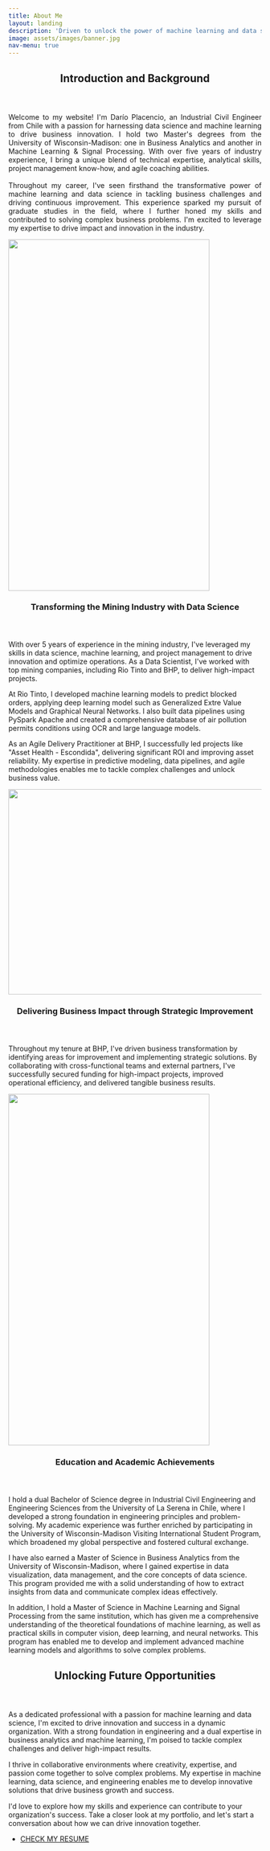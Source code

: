 ```yaml
---
title: About Me
layout: landing
description: 'Driven to unlock the power of machine learning and data science to drive innovation and tackle complex business challenges.'	 	
image: assets/images/banner.jpg
nav-menu: true
---
```


<style>
    #one .inner {
        text-align: justify;
    }
</style>

<!-- Main -->
<div id="main">

<!-- One -->
<section id="one">
	<div class="inner">
		<header class="major">
			<h2>Introduction and Background</h2>
		</header>
		<p>Welcome to my website! I'm Darío Placencio, an Industrial Civil Engineer from Chile with a passion for harnessing data science and machine learning to drive business innovation. I hold two Master's degrees from the University of Wisconsin-Madison: one in Business Analytics and another in Machine Learning & Signal Processing. With over five years of industry experience, I bring a unique blend of technical expertise, analytical skills, project management know-how, and agile coaching abilities.
		<br><br>
		Throughout my career, I've seen firsthand the transformative power of machine learning and data science in tackling business challenges and driving continuous improvement. This experience sparked my pursuit of graduate studies in the field, where I further honed my skills and contributed to solving complex business problems. I'm excited to leverage my expertise to drive impact and innovation in the industry.</p>
	</div>
</section>

<!-- Two -->
<section id="two" class="spotlights">
	<section>
		<a href="generic.html" class="image">
			<img src="{% link assets/images/pic13.jpg %}" alt="" data-position="center center" width="400" height="700"/>
		</a>
		<div class="content">
			<div class="inner">
				<header class="major">
					<h3>Transforming the Mining Industry with Data Science</h3>
				</header>
				<p>With over 5 years of experience in the mining industry, I've leveraged my skills in data science, machine learning, and project management to drive innovation and optimize operations. As a Data Scientist, I've worked with top mining companies, including Rio Tinto and BHP, to deliver high-impact projects.</p>
				<p>At Rio Tinto, I developed machine learning models to predict blocked orders, applying deep learning model such as Generalized Extre Value Models and Graphical Neural Networks. I also built data pipelines using PySpark Apache and created a comprehensive database of air pollution permits conditions using OCR and large language models.</p>
				<p>As an Agile Delivery Practitioner at BHP, I successfully led projects like "Asset Health - Escondida", delivering significant ROI and improving asset reliability. My expertise in predictive modeling, data pipelines, and agile methodologies enables me to tackle complex challenges and unlock business value.</p>
			</div>
		</div>
	</section>
	<section>
		<a href="generic.html" class="image">
			<img src="{% link assets/images/pic14.jpg %}" alt="" data-position="top center" width="576" height="409"/>
		</a>
		<div class="content">
			<div class="inner">
				<header class="major">
					<h3>Delivering Business Impact through Strategic Improvement</h3>
				</header>
				<p>Throughout my tenure at BHP, I've driven business transformation by identifying areas for improvement and implementing strategic solutions. By collaborating with cross-functional teams and external partners, I've successfully secured funding for high-impact projects, improved operational efficiency, and delivered tangible business results.</p>
			</div>
		</div>
	</section>
	<section>
		<a href="generic.html" class="image">
			<img src="{% link assets/images/pic15.jpg %}" alt="" data-position="25% 25%" width="400" height="700"/>
		</a>
		<div class="content">
			<div class="inner">
				<header class="major">
					<h3>Education and Academic Achievements</h3>
				</header>
				<p>I hold a dual Bachelor of Science degree in Industrial Civil Engineering and Engineering Sciences from the University of La Serena in Chile, where I developed a strong foundation in engineering principles and problem-solving. My academic experience was further enriched by participating in the University of Wisconsin-Madison Visiting International Student Program, which broadened my global perspective and fostered cultural exchange.</p>
				<p>I have also earned a Master of Science in Business Analytics from the University of Wisconsin-Madison, where I gained expertise in data visualization, data management, and the core concepts of data science. This program provided me with a solid understanding of how to extract insights from data and communicate complex ideas effectively.</p>
				<p>In addition, I hold a Master of Science in Machine Learning and Signal Processing from the same institution, which has given me a comprehensive understanding of the theoretical foundations of machine learning, as well as practical skills in computer vision, deep learning, and neural networks. This program has enabled me to develop and implement advanced machine learning models and algorithms to solve complex problems.</p>
			</div>
		</div>
	</section>
</section>

<!-- Three -->
<section id="three">
	<div class="inner">
		<header class="major">
			<h2>Unlocking Future Opportunities</h2>
		</header>
		<p style="margin-bottom: 15px;">As a dedicated professional with a passion for machine learning and data science, I'm excited to drive innovation and success in a dynamic organization. With a strong foundation in engineering and a dual expertise in business analytics and machine learning, I'm poised to tackle complex challenges and deliver high-impact results.</p>
		<p style="margin-bottom: 15px;">I thrive in collaborative environments where creativity, expertise, and passion come together to solve complex problems. My expertise in machine learning, data science, and engineering enables me to develop innovative solutions that drive business growth and success.</p>
		<p>I'd love to explore how my skills and experience can contribute to your organization's success. Take a closer look at my portfolio, and let's start a conversation about how we can drive innovation together.</p>
		<ul class="actions">
			<li><a href="resume.html" class="button next">CHECK MY RESUME</a></li>
		</ul>
	</div>
</section>

</div>
